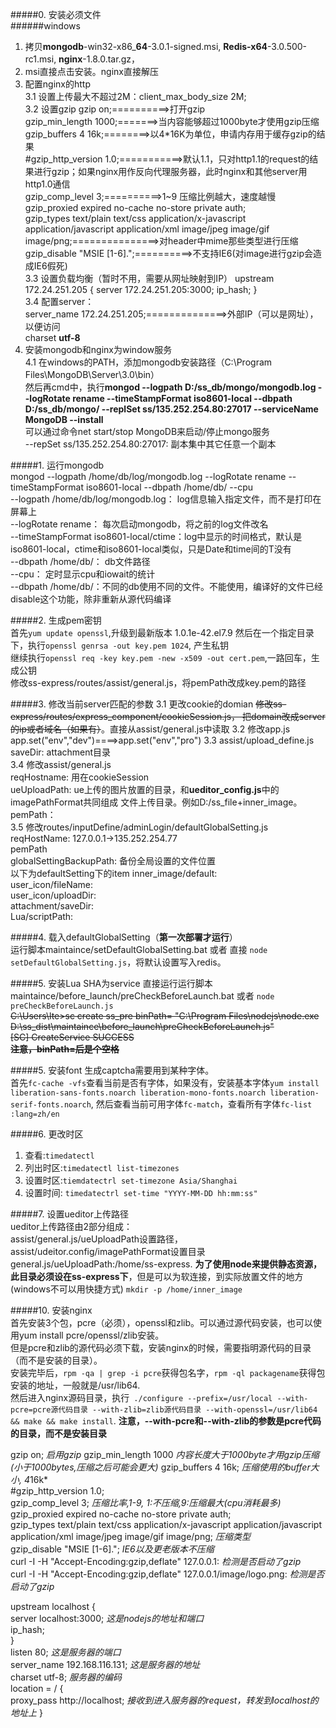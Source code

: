 #####0. 安装必须文件  
######windows  
1. 拷贝**mongodb**-win32-x86_**64**-3.0.1-signed.msi, **Redis-x64**-3.0.500-rc1.msi, **nginx**-1.8.0.tar.gz，  
2. msi直接点击安装。nginx直接解压
3. 配置nginx的http  
3.1 设置上传最大不超过2M：client_max_body_size 2M;  
3.2 设置gzip
    	gzip  on;==========>打开gzip  
	gzip_min_length  1000;=======>当内容能够超过1000byte才使用gzip压缩  
	gzip_buffers 4 16k;========>以4*16K为单位，申请内存用于缓存gzip的结果  
	\#gzip_http_version 1.0;===========>默认1.1，只对http1.1的request的结果进行gzip；如果nginx用作反向代理服务器，此时nginx和其他server用http1.0通信  
	gzip_comp_level 3;==========>1~9 压缩比例越大，速度越慢  
	gzip_proxied     expired no-cache no-store private auth;  
	gzip_types       text/plain text/css application/x-javascript application/javascript application/xml image/jpeg   image/gif image/png;===============>对header中mime那些类型进行压缩  
	gzip_disable "MSIE [1-6]\.";==========>不支持IE6(对image进行gzip会造成IE6假死)  
3.3 设置负载均衡（暂时不用，需要从网址映射到IP）
	upstream 172.24.251.205 {
		server 172.24.251.205:3000;
		ip_hash;
	}  
3.4 配置server：  
    server_name 172.24.251.205;==============>外部IP（可以是网址），以便访问  
    charset **utf-8**  
4. 安装mongodb和nginx为window服务  
   4.1 在windows的PATH，添加mongodb安装路径（C:\Program Files\MongoDB\Server\3.0\bin）  
       然后再cmd中，执行**mongod --logpath D:/ss_db/mongo/mongodb.log --logRotate rename --timeStampFormat iso8601-local --dbpath D:/ss_db/mongo/ --replSet ss/135.252.254.80:27017 --serviceName MongoDB --install**  
	可以通过命令net start/stop MongoDB来启动/停止mongo服务  
	--repSet ss/135.252.254.80:27017: 副本集中其它任意一个副本

#####1. 运行mongodb  
 mongod --logpath /home/db/log/mongodb.log --logRotate rename --timeStampFormat iso8601-local   --dbpath /home/db/  --cpu  
 --logpath /home/db/log/mongodb.log： log信息输入指定文件，而不是打印在屏幕上  
 --logRotate rename： 每次启动mongodb，将之前的log文件改名  
 --timeStampFormat iso8601-local/ctime：log中显示的时间格式，默认是iso8601-local，ctime和iso8601-local类似，只是Date和time间的T没有  
 --dbpath /home/db/： db文件路径  
 --cpu： 定时显示cpu和iowait的统计  
--dbpath /home/db/：不同的db使用不同的文件。不能使用，编译好的文件已经disable这个功能，除非重新从源代码编译  

#####2. 生成pem密钥  
首先`yum update openssl`,升级到最新版本  1.0.1e-42.el7.9
然后在一个指定目录下，执行`openssl genrsa -out key.pem 1024`, 产生私钥  
继续执行`openssl req -key key.pem -new -x509 -out cert.pem`,一路回车，生成公钥  
修改ss-express/routes/assist/general.js，将pemPath改成key.pem的路径

#####3. 修改当前server匹配的参数
3.1 更改cookie的domian
   ~~修改ss-express/routes/express_component/cookieSession.js， 把domain改成server的ip或者域名（如果有）~~。直接从assist/general.js中读取
3.2 修改app.js
app.set("env","dev")====>app.set("env","pro")
3.3 assist/upload_define.js  
saveDir: attachment目录  
3.4 修改assist/general.js    
reqHostname: 用在cookieSession  
ueUploadPath: ue上传的图片放置的目录，和**ueditor_config.js**中的imagePathFormat共同组成 文件上传目录。例如D:/ss_file+inner_image。  
pemPath：  
3.5 修改routes/inputDefine/adminLogin/defaultGlobalSetting.js  
reqHostName: 127.0.0.1->135.252.254.77  
pemPath   
globalSettingBackupPath: 备份全局设置的文件位置  
以下为defaultSetting下的item
inner_image/default:   
user_icon/fileName:  
user_icon/uploadDir:  
attachment/saveDir:  
Lua/scriptPath:  

#####4. 载入defaultGlobalSetting（**第一次部署才运行**）  
运行脚本maintaince/setDefaultGlobalSetting.bat 或者 直接 `node setDefaultGlobalSetting.js`，将默认设置写入redis。  

#####5. 安装Lua SHA为service
直接运行运行脚本maintaince/before_launch/preCheckBeforeLaunch.bat 或者 `node preCheckBeforeLaunch.js`  
~~C:\Users\lte>sc create ss_pre binPath= "C:\Program Files\nodejs\node.exe D:\ss_dist\maintaince\before_launch\preCheckBeforeLaunch.js"~~  
~~[SC] CreateService SUCCESS~~  
~~**注意，binPath=后是个空格**~~


  

#####5. 安装font
   生成captcha需要用到某种字体。  
   首先`fc-cache -vfs`查看当前是否有字体，如果没有，安装基本字体`yum install liberation-sans-fonts.noarch liberation-mono-fonts.noarch liberation-serif-fonts.noarch`, 然后查看当前可用字体`fc-match`，查看所有字体`fc-list :lang=zh/en`  

#####6. 更改时区  
  1. 查看:`timedatectl`   
  2. 列出时区:`timedatectl list-timezones`  
  3. 设置时区:`tiemdatectrl set-timezone Asia/Shanghai`  
  4. 设置时间:  `timedatectrl set-time "YYYY-MM-DD hh:mm:ss"`  
 
#####7. 设置ueditor上传路径  
  ueditor上传路径由2部分组成：  
  assist/general.js/ueUploadPath设置路径，assist/udeitor.config/imagePathFormat设置目录  
  general.js/ueUploadPath:/home/ss-express. **为了使用node来提供静态资源，此目录必须设在ss-express下**，但是可以为软连接，到实际放置文件的地方(windows不可以用快捷方式)
  `mkdir -p /home/inner_image`

#####10. 安装nginx  
首先安装3个包，pcre（必须），openssl和zlib。可以通过源代码安装，也可以使用yum install pcre/openssl/zlib安装。  
但是pcre和zlib的源代码必须下载，安装nginx的时候，需要指明源代码的目录（而不是安装的目录）。  
安装完毕后，`rpm -qa | grep -i pcre`获得包名字，`rpm -ql packagename`获得包安装的地址，一般就是/usr/lib64.  
然后进入nginx源码目录，执行` ./configure --prefix=/usr/local --with-pcre=pcre源代码目录 --with-zlib=zlib源代码目录 --with-openssl=/usr/lib64 && make && make install`.   **注意，--with-pcre和--with-zlib的参数是pcre代码的目录，而不是安装目录** 
  
gzip  on;	*启用gzip*
gzip_min_length  1000	*内容长度大于1000byte才用gzip压缩(小于1000bytes,压缩之后可能会更大)*
gzip_buffers 4 16k;	*压缩使用的buffer大小, 4*16k*  
\#gzip_http_version 1.0;  
gzip_comp_level 3;	*压缩比率,1-9, 1:不压缩,9:压缩最大(cpu消耗最多)*  
gzip_proxied     expired no-cache no-store private auth;  
gzip_types       text/plain text/css application/x-javascript application/javascript application/xml image/jpeg image/gif image/png;	*压缩类型*   
gzip_disable "MSIE [1-6]\.";	*IE6以及更老版本不压缩*  
curl -I -H "Accept-Encoding:gzip,deflate" 127.0.0.1:	*检测是否启动了gzip*  
curl -I -H "Accept-Encoding:gzip,deflate" 127.0.0.1/image/logo.png:	*检测是否启动了gzip*  
  
upstream localhost 
{  
server localhost:3000;	*这是nodejs的地址和端口*  
ip_hash;  
}    
listen       80;	*这是服务器的端口*  
 server_name  192.168.116.131;	*这是服务器的地址*  
 charset utf-8;	*服务器的编码*    
location = / {  
proxy_pass http://localhost;	*接收到进入服务器的request，转发到localhost的地址上*
}  
		
